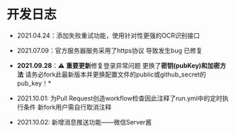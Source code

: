 # 开发日志

- 2021.04.24：添加失败重试功能，使用针对性更强的OCR识别接口

- 2021.07.09：官方服务器服务采用了https协议 导致发生bug 已修复

- **2021.09.28**：:warning: **重要更新**修复登录异常问题 更换了**密钥(pubKey)和加密方法** 请务必fork此最新版本并更换配置文件的public或github_secret的pub_key！*

- 2021.10.01: 为Pull Request创造workflow检查因此注释了run.yml中的定时执行条件 新fork用户需自行取消注释

- 2021.10.02: 新增消息推送功能——微信Server酱

